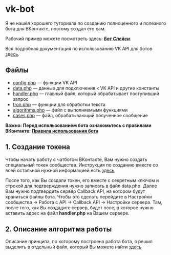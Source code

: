 # vk-bot
Я не нашёл хорошего туториала по созданию полноценного и полезного бота для ВКонтакте, поэтому создал его сам.

Рабочий пример можете посмотреть здесь: ***[Бот Спейси](https://vk.me/lnx.space)***.

Вся подробная документация по использованию VK API для ботов [здесь](https://vk.com/dev/bots_docs).

## Файлы
* [config.php](https://github.com/len0xx/vk-bot/blob/master/config.php) — функции VK API
* [data.php](https://github.com/len0xx/vk-bot/blob/master/data.php) — данные для подключения к VK API и другие константы
* [handler.php](https://github.com/len0xx/vk-bot/blob/master/handler.php) — главный файл, который обрабатывает поступивший запрос
* [tron.php](https://github.com/len0xx/vk-bot/blob/master/tron.php) — функции для обработки текста
* [algorithms.php](https://github.com/len0xx/vk-bot/blob/master/algorithms.php) — файл с выполняемыми функциями
* [cases.php](https://github.com/len0xx/vk-bot/blob/master/cases.php) — файл, обрабатывающий полученное сообщение

**Важно: Перед использованием бота ознакомьтесь с правилами ВКонтакте: [Правила использования бота](https://vk.com/dev/bot_rules)**

## 1. Создание токена
Чтобы начать работу с чатботом ВКонтакте, Вам нужно создать специальный токен сообщества.
Инструкция по созданию вместе со всей остальной нужной информацией есть [здесь](https://vk.com/dev/bots_docs)

После того, как Вы создали токен, его вместе с секретным ключом и строкой для подтверждения нужно записать в файл data.php.
Далее Вам нужно подтвердить сервер Callback API, на котором будут храниться файлы бота. Чтобы это сделать перейдите в Настройки сообщества -> Работа с API -> Callback API -> Настройки сервера. Там, после того, как Вы создадите сервер, будет поле, в которое нужно вставить адрес на файл **handler.php** на Вашем сервере.

## 2. Описание алгоритма работы
Описание принципа, по которому построена работа бота, я решил выделить в отдельный файл, который Вы можете найти [здесь](https://github.com/len0xx/vk-bot/blob/master/logic.md)
